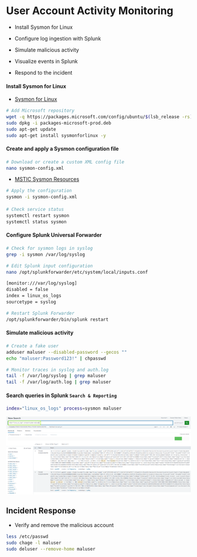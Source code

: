 # User Account Activity Monitoring

- Install Sysmon for Linux

- Configure log ingestion with Splunk

- Simulate malicious activity

- Visualize events in Splunk

- Respond to the incident

#### Install Sysmon for Linux

- [Sysmon for Linux](https://learn.microsoft.com/en-us/sysinternals/downloads/sysmon)

```sh
# Add Microsoft repository
wget -q https://packages.microsoft.com/config/ubuntu/$(lsb_release -rs)/packages-microsoft-prod.deb -O packages-microsoft-prod.deb
sudo dpkg -i packages-microsoft-prod.deb
sudo apt-get update
sudo apt-get install sysmonforlinux -y
```

#### Create and apply a Sysmon configuration file

```sh
# Download or create a custom XML config file
nano sysmon-config.xml
```

- [MSTIC Sysmon Resources](https://github.com/microsoft/MSTIC-Sysmon/blob/main/linux/configs/main.xml)

```sh
# Apply the configuration
sysmon -i sysmon-config.xml

# Check service status
systemctl restart sysmon
systemctl status sysmon
```

#### Configure Splunk Universal Forwarder

```sh
# Check for sysmon logs in syslog
grep -i sysmon /var/log/syslog
```

```sh
# Edit Splunk input configuration
nano /opt/splunkforwarder/etc/system/local/inputs.conf
```

```sh
[monitor:///var/log/syslog]
disabled = false
index = linux_os_logs
sourcetype = syslog
```

```sh
# Restart Splunk Forwarder
/opt/splunkforwarder/bin/splunk restart
```

#### Simulate malicious activity

```sh
# Create a fake user
adduser maluser --disabled-password --gecos ""
echo "maluser:Password123!" | chpasswd
```

```sh
# Monitor traces in syslog and auth.log
tail -f /var/log/syslog | grep maluser
tail -f /var/log/auth.log | grep maluser
```

#### Search queries in Splunk `Search & Reporting`

```sh
index="linux_os_logs" process=sysmon maluser
```

![Enterprise](/Splunk_Ubuntu/assets/splunk_linux_15.png)

## Incident Response

- Verify and remove the malicious account

```sh
less /etc/passwd
sudo chage -l maluser
sudo deluser --remove-home maluser
```
